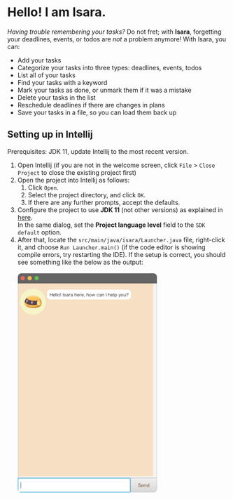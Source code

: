 # Hello! I am Isara.
_Having trouble remembering your tasks?_ Do not fret; with __Isara__, forgetting your
deadlines, events, or todos are _not_ a problem anymore! With Isara, you can:
- Add your tasks
- Categorize your tasks into three types: deadlines, events, todos
- List all of your tasks
- Find your tasks with a keyword
- Mark your tasks as done, or unmark them if it was a mistake
- Delete your tasks in the list
- Reschedule deadlines if there are changes in plans
- Save your tasks in a file, so you can load them back up

## Setting up in Intellij

Prerequisites: JDK 11, update Intellij to the most recent version.

1. Open Intellij (if you are not in the welcome screen, click `File` > `Close Project` to close the existing project first)
2. Open the project into Intellij as follows:
   1. Click `Open`.
   1. Select the project directory, and click `OK`.
   1. If there are any further prompts, accept the defaults.
3. Configure the project to use **JDK 11** (not other versions) as explained in [here](https://www.jetbrains.com/help/idea/sdk.html#set-up-jdk). <br>
   In the same dialog, set the **Project language level** field to the `SDK default` option.
4. After that, locate the `src/main/java/isara/Launcher.java` file, right-click it, and choose
   `Run Launcher.main()` (if the code editor is showing compile errors, try restarting the IDE). If
   the setup is correct, you should see something like the below as the output: <br><br>
   <img src="src/main/resources/images/chatbot_screenshot.png" height="500px">

